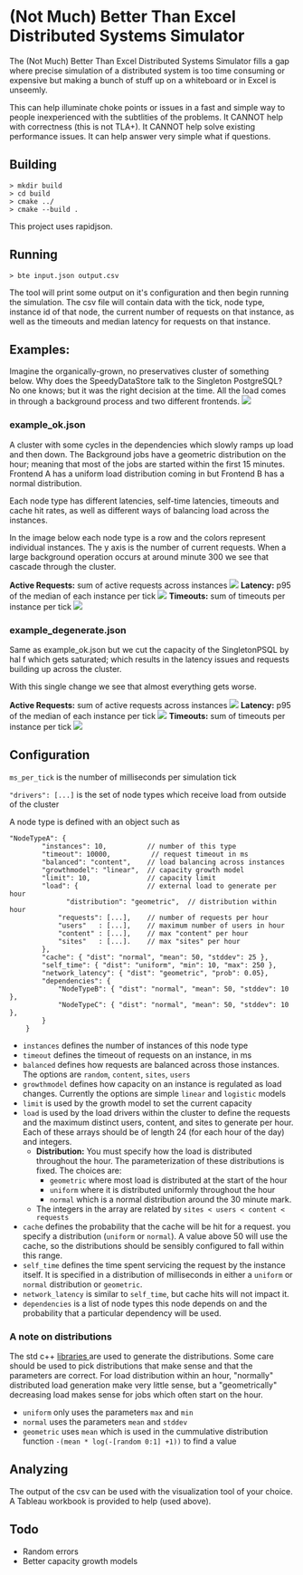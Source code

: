 # (Not Much) Better Than Excel Distributed Systems Simulator

The (Not Much) Better Than Excel Distributed Systems Simulator fills a gap where precise simulation of a distributed system is too time consuming or expensive but making a bunch of stuff up on a whiteboard or in Excel is unseemly.

This can help illuminate choke points or issues in a fast and simple way to people inexperienced with the subtlities of the problems. It CANNOT help with correctness (this is not TLA+). It CANNOT help solve existing performance issues. It can help answer very simple what if questions.

## Building
```
> mkdir build
> cd build
> cmake ../
> cmake --build .
```

This project uses rapidjson.

## Running

`> bte input.json output.csv`

The tool will print some output on it's configuration and then begin running the simulation. The csv file will contain data with the tick, node type, instance id of that node, the current number of requests on that instance, as well as the timeouts and median latency for requests on that instance.

## Examples:
Imagine the organically-grown, no preservatives cluster of something below. Why does the SpeedyDataStore talk to the Singleton PostgreSQL? No one knows; but it was the right decision at the time. All the load comes in through a background process and two different frontends. 
![](example.png)

### **example_ok.json** 
A cluster with some cycles in the dependencies which slowly ramps up load and then down. The Background jobs have a geometric distribution on the hour; meaning that most of the jobs are started within the first 15 minutes. Frontend A has a uniform load distribution coming in but Frontend B has a normal distribution.

Each node type has different latencies, self-time latencies, timeouts and cache hit rates, as well as different ways of balancing load across the instances.

In the image below each node type is a row and the colors represent individual instances. The y axis is the number of current requests. When a large background operation occurs at around minute 300 we see that cascade through the cluster.

**Active Requests:** sum of active requests across instances
![](example_ok.png)
**Latency:** p95 of the median of each instance per tick 
![](example_ok_latency.png)
**Timeouts:** sum of timeouts per instance per tick 
![](example_ok_timeouts.png)

### **example_degenerate.json** 
Same as example_ok.json but we cut the capacity of the SingletonPSQL by hal f which gets saturated; which results in the latency issues and requests building up across the cluster.

With this single change we see that almost everything gets worse.

**Active Requests:** sum of active requests across instances
![](example_degenerate.png)
**Latency:** p95 of the median of each instance per tick 
![](example_degenerate_latency.png)
**Timeouts:** sum of timeouts per instance per tick 
![](example_degenerate_timeouts.png)
## Configuration

`ms_per_tick` is the number of milliseconds per simulation tick

`"drivers": [...]` is the set of node types which receive load from outside of the cluster

A node type is defined with an object such as

```
"NodeTypeA": {
        "instances": 10,          // number of this type
        "timeout": 10000,          // request timeout in ms
        "balanced": "content",    // load balancing across instances
        "growthmodel": "linear",  // capacity growth model
        "limit": 10,              // capacity limit
        "load": {                 // external load to generate per hour
        	  "distribution": "geometric",  // distribution within hour
            "requests": [...],    // number of requests per hour
            "users"   : [...],    // maximum number of users in hour
            "content" : [...],    // max "content" per hour
            "sites"   : [...].    // max "sites" per hour
        },
        "cache": { "dist": "normal", "mean": 50, "stddev": 25 },
        "self_time": { "dist": "uniform", "min": 10, "max": 250 },
        "network_latency": { "dist": "geometric", "prob": 0.05},
        "dependencies": {
            "NodeTypeB": { "dist": "normal", "mean": 50, "stddev": 10 },
            "NodeTypeC": { "dist": "normal", "mean": 50, "stddev": 10 },
        }
    }
```

* `instances` defines the number of instances of this node type
* `timeout` defines the timeout of requests on an instance, in ms
* `balanced` defines how requests are balanced across those instances. The options are `random`, `content`, `sites`, `users`
* `growthmodel` defines how capacity on an instance is regulated as load changes. Currently the options are simple `linear` and `logistic` models
* `limit` is used by the growth model to set the current capacity
* `load` is used by the load drivers within the cluster to define the requests and the maximum distinct users, content, and sites to generate per hour. Each of these arrays should be of length 24 (for each hour of the day) and integers. 
	* **Distribution:** You must specify how the load is distributed throughout the hour. The parameterization of these distributions is fixed. The choices are:
		*  `geometric` where most load is distributed at the start of the hour
		*  `uniform` where it is distributed uniformly throughout the hour
		*  `normal` which is a normal distribution around the 30 minute mark.  
	* The integers in the array are related by `sites < users < content < requests`
* `cache` defines the probability that the cache will be hit for a request. you specify a distribution (`uniform` or `normal`). A value above 50 will use the cache, so the distributions should be sensibly configured to fall within this range.
* `self_time` defines the time spent servicing the request by the instance itself. It is specified in a distribution of milliseconds in either a `uniform` or `normal` distribution  or `geometric`.
* `network_latency` is similar to `self_time`, but cache hits will not impact it.
* `dependencies` is a list of node types this node depends on and the probability that a particular dependency will be used.

### A note on distributions
The std c++ [libraries ](https://www.cplusplus.com/reference/random/normal_distribution/)are used to generate the distributions. Some care should be used to pick distributions that make sense and that the parameters are correct. For load distribution within an hour, "normally" distributed load generation make very little sense, but a "geometrically" decreasing load makes sense for jobs which often start on the hour.

* `uniform` only uses the parameters `max` and `min`
* `normal` uses the parameters `mean` and `stddev`
* `geometric` uses `mean` which is used in the cummulative distribution function `-(mean * log(-[random 0:1] +1))` to find a value

## Analyzing
The output of the csv can be used with the visualization tool of your choice. A Tableau workbook is provided to help (used above).

## Todo
* Random errors
* Better capacity growth models